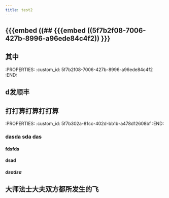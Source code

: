 ```yaml
---
title: test2
---
```


## {{{embed ((## {{{embed ((5f7b2f08-7006-427b-8996-a96ede84c4f2)) }}}
## 其中
:PROPERTIES:
:custom_id: 5f7b2f08-7006-427b-8996-a96ede84c4f2
:END:
## d发顺丰
##
## 打打算打算打打算
:PROPERTIES:
:custom_id: 5f7b302a-81cc-402d-bb1b-a478d12608bf
:END:
### dasda sda das
#### fdsfds
#### dsad
##### dsadsa
#####
##
## 大师法士大夫双方都所发生的飞
##
##
